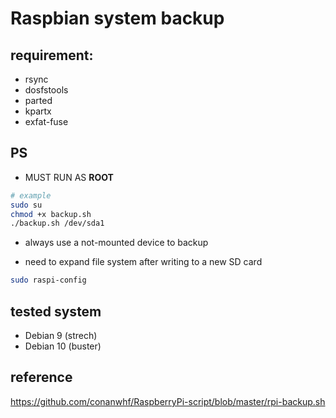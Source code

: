 # Raspbian system backup

## requirement:

- rsync
- dosfstools
- parted
- kpartx
- exfat-fuse

## PS

- MUST RUN AS **ROOT**

```bash
# example
sudo su
chmod +x backup.sh
./backup.sh /dev/sda1
```

- always use a not-mounted device to backup

- need to expand file system after writing to a new SD card

```bash
sudo raspi-config
```

## tested system

- Debian 9 (strech)
- Debian 10 (buster)

## reference

https://github.com/conanwhf/RaspberryPi-script/blob/master/rpi-backup.sh 
